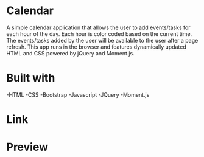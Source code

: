 # Calendar

A simple calendar application that allows the user to add events/tasks for each hour of the day. Each hour is color coded based on the current time. The events/tasks added by the user will be available to the user after a page refresh. This app runs in the browser and features dynamically updated HTML and CSS powered by jQuery and Moment.js.

# Built with

-HTML
-CSS
-Bootstrap
-Javascript
-JQuery
-Moment.js

# Link



# Preview